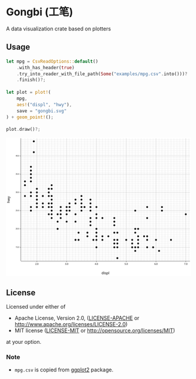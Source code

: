 # Gongbi (工笔)

A data visualization crate based on plotters

## Usage

```rust
let mpg = CsvReadOptions::default()
    .with_has_header(true)
    .try_into_reader_with_file_path(Some("examples/mpg.csv".into()))?
    .finish()?;

let plot = plot!(
    mpg,
    aes!("displ", "hwy"),
    save = "gongbi.svg"
) + geom_point!();

plot.draw()?;
```

![example scatters of mpg](gongbi.svg)

## License

Licensed under either of

- Apache License, Version 2.0, ([LICENSE-APACHE](LICENSE-APACHE) or http://www.apache.org/licenses/LICENSE-2.0)
- MIT license ([LICENSE-MIT](LICENSE-MIT) or http://opensource.org/licenses/MIT)

at your option.

### Note

- `mpg.csv` is copied from [ggplot2](https://github.com/tidyverse/ggplot2) package.
